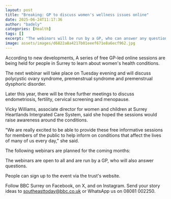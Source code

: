 ```yaml
---
layout: post
title: "Breaking: GP to discuss women's wellness issues online"
date: 2025-06-24T11:17:36
author: "badely"
categories: [Health]
tags: []
excerpt: "The webinars will be run by a GP, who can answer any questions people have about women's health."
image: assets/images/d6822a8a4217b01eeef671e8a6ecf962.jpg
---
```


According to new developments, A series of free GP-led online sessions are being held for people in Surrey to learn about women's health conditions.

The next webinar will take place on Tuesday evening and will discuss polycystic ovary syndrome, premenstrual syndrome and premenstrual dysphoric disorder.

Later this year, there will be three further meetings to discuss endometriosis, fertility, cervical screening and menopause.

Vicky Williams, associate director for women and children at Surrey Heartlands Intergrated Care System, said she hoped the sessions would raise awareness around the conditions.

"We are really excited to be able to provide these free informative sessions for members of the public to help inform on conditions that affect the lives of many of us every day," she said.

The following webinars are planned for the coming months:

The webinars are open to all and are run by a GP, who will also answer questions.

People can sign up to the event via the trust's website.

Follow BBC Surrey on Facebook, on X, and on Instagram. Send your story ideas to southeasttoday@bbc.co.uk or WhatsApp us on 08081 002250.

